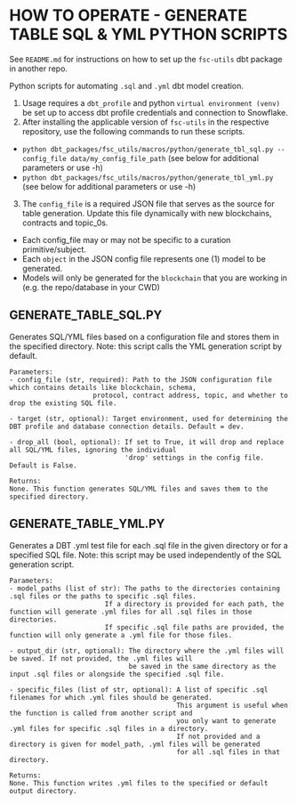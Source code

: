 # HOW TO OPERATE - GENERATE TABLE SQL & YML PYTHON SCRIPTS

See `README.md` for instructions on how to set up the `fsc-utils` dbt package in another repo. 

Python scripts for automating `.sql` and `.yml` dbt model creation.

1. Usage requires a `dbt_profile` and python `virtual environment (venv)` be set up to access dbt profile credentials and connection to Snowflake.
2. After installing the applicable version of `fsc-utils` in the respective repository, use the following commands to run these scripts.
- `python dbt_packages/fsc_utils/macros/python/generate_tbl_sql.py --config_file data/my_config_file_path` (see below for additional parameters or use -h)
- `python dbt_packages/fsc_utils/macros/python/generate_tbl_yml.py` (see below for additional parameters or use -h)
3. The `config_file` is a required JSON file that serves as the source for table generation. Update this file dynamically with new blockchains, contracts and topic_0s. 
- Each config_file may or may not be specific to a curation primitive/subject. 
- Each `object` in the JSON config file represents one (1) model to be generated. 
- Models will only be generated for the `blockchain` that you are working in (e.g. the repo/database in your CWD)

## GENERATE_TABLE_SQL.PY

Generates SQL/YML files based on a configuration file and stores them in the specified directory.
Note: this script calls the YML generation script by default.

    Parameters:
    - config_file (str, required): Path to the JSON configuration file which contains details like blockchain, schema, 
                         protocol, contract address, topic, and whether to drop the existing SQL file.
    
    - target (str, optional): Target environment, used for determining the DBT profile and database connection details. Default = dev.
    
    - drop_all (bool, optional): If set to True, it will drop and replace all SQL/YML files, ignoring the individual 
                                 'drop' settings in the config file. Default is False.

    Returns:
    None. This function generates SQL/YML files and saves them to the specified directory.

## GENERATE_TABLE_YML.PY

Generates a DBT .yml test file for each .sql file in the given directory or for a specified SQL file.
Note: this script may be used independently of the SQL generation script.
    
    Parameters:
    - model_paths (list of str): The paths to the directories containing .sql files or the paths to specific .sql files.
                            If a directory is provided for each path, the function will generate .yml files for all .sql files in those directories.
                            If specific .sql file paths are provided, the function will only generate a .yml file for those files.
    
    - output_dir (str, optional): The directory where the .yml files will be saved. If not provided, the .yml files will
                                  be saved in the same directory as the input .sql files or alongside the specified .sql file.
                                  
    - specific_files (list of str, optional): A list of specific .sql filenames for which .yml files should be generated.
                                              This argument is useful when the function is called from another script and
                                              you only want to generate .yml files for specific .sql files in a directory.
                                              If not provided and a directory is given for model_path, .yml files will be generated
                                              for all .sql files in that directory.
    
    Returns:
    None. This function writes .yml files to the specified or default output directory.